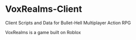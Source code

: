 # VoxRealms-Client
Client Scripts and Data for Bullet-Hell Multiplayer Action RPG

VoxRealms is a game built on Roblox
